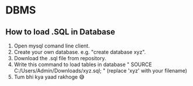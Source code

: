 # DBMS
## How to load .SQL in Database
1. Open mysql comand line client.
2. Create your own database. e.g. "create database xyz".
3. Download the .sql file from repository.
4. Write this command to load tables in database " SOURCE C:/Users/Admin/Downloads/xyz.sql; "     (replace 'xyz' with your filename)
5. Tum bhi kya yaad rakhoge 😅
